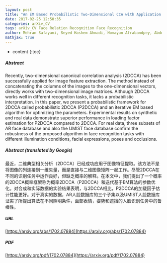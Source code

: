 ```yaml
---
layout: post
title: "An EM Based Probabilistic Two-Dimensional CCA with Application to Face Recognition"
date: 2017-02-25 12:50:35
categories: arXiv_CV
tags: arXiv_CV Face Relation Recognition Face_Recognition
author: Mehran Safayani, Seyed Hashem Ahmadi, Homayun Afrabandpey, Abdolreza Mirzaei
mathjax: true
---
```


* content
{:toc}

##### Abstract
Recently, two-dimensional canonical correlation analysis (2DCCA) has been successfully applied for image feature extraction. The method instead of concatenating the columns of the images to the one-dimensional vectors, directly works with two-dimensional image matrices. Although 2DCCA works well in different recognition tasks, it lacks a probabilistic interpretation. In this paper, we present a probabilistic framework for 2DCCA called probabilistic 2DCCA (P2DCCA) and an iterative EM based algorithm for optimizing the parameters. Experimental results on synthetic and real data demonstrate superior performance in loading factor estimation for P2DCCA compared to 2DCCA. For real data, three subsets of AR face database and also the UMIST face database confirm the robustness of the proposed algorithm in face recognition tasks with different illumination conditions, facial expressions, poses and occlusions.

##### Abstract (translated by Google)
最近，二维典型相关分析（2DCCA）已经成功应用于图像特征提取。该方法不是将图像的列连接到一维矢量，而是直接与二维图像矩阵一起工作。尽管2DCCA在不同的识别任务中运作良好，但缺乏概率的解释。在本文中，我们提出了一个概率的2DCCA概率框架称为概率2DCCA（P2DCCA）和迭代基于EM算法的参数优化。对合成和实际数据的实验结果表明，与2DCCA相比，P2DCCA的加载因子估计性能更好。对于真实的数据，AR人脸数据库的三个子集以及UMIST人脸数据库证实了所提出算法在不同照明条件，面部表情，姿势和遮挡的人脸识别任务中的鲁棒性。

##### URL
[https://arxiv.org/abs/1702.07884](https://arxiv.org/abs/1702.07884)

##### PDF
[https://arxiv.org/pdf/1702.07884](https://arxiv.org/pdf/1702.07884)

